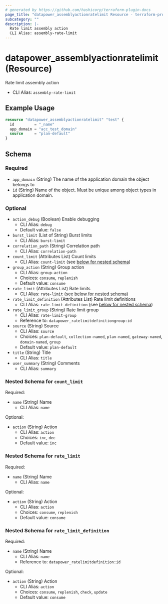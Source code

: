 ```yaml
---
# generated by https://github.com/hashicorp/terraform-plugin-docs
page_title: "datapower_assemblyactionratelimit Resource - terraform-provider-datapower"
subcategory: ""
description: |-
  Rate limit assembly action
  CLI Alias: assembly-rate-limit
---
```


# datapower_assemblyactionratelimit (Resource)

Rate limit assembly action
  - CLI Alias: `assembly-rate-limit`

## Example Usage

```terraform
resource "datapower_assemblyactionratelimit" "test" {
  id         = "_name"
  app_domain = "acc_test_domain"
  source     = "plan-default"
}
```

<!-- schema generated by tfplugindocs -->
## Schema

### Required

- `app_domain` (String) The name of the application domain the object belongs to
- `id` (String) Name of the object. Must be unique among object types in application domain.

### Optional

- `action_debug` (Boolean) Enable debugging
  - CLI Alias: `debug`
  - Default value: `false`
- `burst_limit` (List of String) Burst limits
  - CLI Alias: `burst-limit`
- `correlation_path` (String) Correlation path
  - CLI Alias: `correlation-path`
- `count_limit` (Attributes List) Count limits
  - CLI Alias: `count-limit` (see [below for nested schema](#nestedatt--count_limit))
- `group_action` (String) Group action
  - CLI Alias: `group-action`
  - Choices: `consume`, `replenish`
  - Default value: `consume`
- `rate_limit` (Attributes List) Rate limits
  - CLI Alias: `rate-limit` (see [below for nested schema](#nestedatt--rate_limit))
- `rate_limit_definition` (Attributes List) Rate limit definitions
  - CLI Alias: `rate-limit-definition` (see [below for nested schema](#nestedatt--rate_limit_definition))
- `rate_limit_group` (String) Rate limit group
  - CLI Alias: `rate-limit-group`
  - Reference to: `datapower_ratelimitdefinitiongroup:id`
- `source` (String) Source
  - CLI Alias: `source`
  - Choices: `plan-default`, `collection-named`, `plan-named`, `gateway-named`, `domain-named`, `group`
  - Default value: `plan-default`
- `title` (String) Title
  - CLI Alias: `title`
- `user_summary` (String) Comments
  - CLI Alias: `summary`

<a id="nestedatt--count_limit"></a>
### Nested Schema for `count_limit`

Required:

- `name` (String) Name
  - CLI Alias: `name`

Optional:

- `action` (String) Action
  - CLI Alias: `action`
  - Choices: `inc`, `dec`
  - Default value: `inc`


<a id="nestedatt--rate_limit"></a>
### Nested Schema for `rate_limit`

Required:

- `name` (String) Name
  - CLI Alias: `name`

Optional:

- `action` (String) Action
  - CLI Alias: `action`
  - Choices: `consume`, `replenish`
  - Default value: `consume`


<a id="nestedatt--rate_limit_definition"></a>
### Nested Schema for `rate_limit_definition`

Required:

- `name` (String) Name
  - CLI Alias: `name`
  - Reference to: `datapower_ratelimitdefinition:id`

Optional:

- `action` (String) Action
  - CLI Alias: `action`
  - Choices: `consume`, `replenish`, `check`, `update`
  - Default value: `consume`
